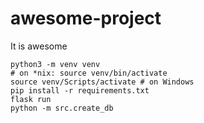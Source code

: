 # awesome-project
It is awesome

    python3 -m venv venv
    # on *nix: source venv/bin/activate
    source venv/Scripts/activate # on Windows
    pip install -r requirements.txt
    flask run
    python -m src.create_db
